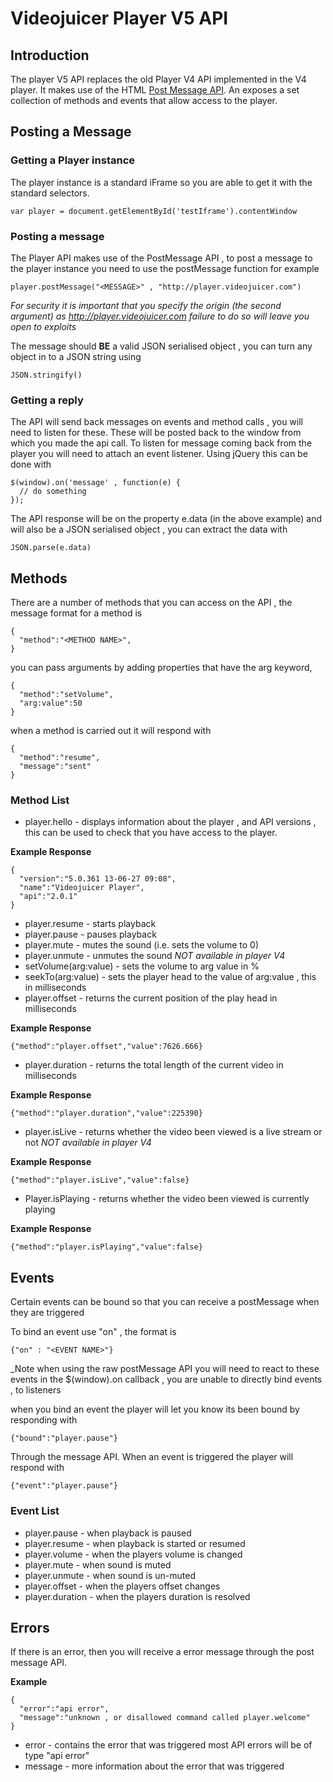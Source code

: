 # Videojuicer Player V5 API

## Introduction
The player V5 API replaces the old Player V4 API implemented in the V4 player. It makes use of the HTML [Post Message API](https://developer.mozilla.org/en-US/docs/Web/API/window.postMessage). An exposes a set collection of methods and events that allow access to the player.

## Posting a Message
### Getting a Player instance
The player instance is a standard iFrame so you are able to get it with the standard selectors. 

```
var player = document.getElementById('testIframe').contentWindow
```  

### Posting a message
The Player API makes use of the PostMessage API , to post a message to the player instance you need to use the postMessage function for example 

```
player.postMessage("<MESSAGE>" , "http://player.videojuicer.com")
```

_For security it is important that you specify the origin (the second argument) as http://player.videojuicer.com failure to do so will leave you open to exploits_

The message should __BE__ a valid JSON serialised object , you can turn any object in to a JSON string using 

```
JSON.stringify()
```

### Getting a reply
The API will send back messages on events and method calls , you will need to listen for these. These will be posted back to the window from which you made the api call. To listen for message coming back from the player you will need to attach an event listener. Using jQuery this can be done with 

```
$(window).on('message' , function(e) { 
  // do something 
}); 
```

The API response will be on the property e.data (in the above example) and will also be a JSON serialised object , you can extract the data with 

```
JSON.parse(e.data)
```

## Methods 
There are a number of methods that you can access on the API , the message format for a method is 

```
{
  "method":"<METHOD NAME>",
}
```

you can pass arguments by adding properties that have the arg keyword, 

```
{
  "method":"setVolume",
  "arg:value":50
}
```

when a method is carried out it will respond with 

```
{
  "method":"resume",
  "message":"sent"
}
```

### Method List 
* player.hello - displays information about the player , and API versions , this can be used to check that you have access to the player.

__Example Response__
```
{ 
  "version":"5.0.361 13-06-27 09:08",
  "name":"Videojuicer Player",
  "api":"2.0.1"
}  
```

* player.resume - starts playback
* player.pause  - pauses playback
* player.mute   - mutes the sound (i.e. sets the volume to 0)
* player.unmute - unmutes the sound _NOT available in player V4_
* setVolume(arg:value) - sets the volume to arg value in %
* seekTo(arg:value) - sets the player head to the value of arg:value , this in milliseconds 
* player.offset - returns the current position of the play head in milliseconds 

__Example Response__
```
{"method":"player.offset","value":7626.666}
```

* player.duration - returns the total length of the current video in milliseconds 

__Example Response__
```
{"method":"player.duration","value":225390}
``` 

* player.isLive - returns whether the video been viewed is a live stream or not _NOT available in player V4_

__Example Response__
```
{"method":"player.isLive","value":false}
```

* Player.isPlaying - returns whether the video been viewed is currently playing

__Example Response__
```
{"method":"player.isPlaying","value":false}
```

## Events
Certain events can be bound so that you can receive a postMessage when they are triggered 

To bind an event use "on" , the format is 

```
{"on" : "<EVENT NAME>"}
```

_Note when using the raw postMessage API you will need to react to these events in the $(window).on callback , you are unable to directly bind events , to listeners

when you bind an event the player will let you know its been bound by responding with 

```
{"bound":"player.pause"}
```

Through the message API. When an event is triggered the player will respond with 

```
{"event":"player.pause"}
```

### Event List
* player.pause - when playback is paused
* player.resume - when playback is started or resumed 
* player.volume - when the players volume is changed
* player.mute   - when sound is muted 
* player.unmute - when sound is un-muted 
* player.offset - when the players offset changes
* player.duration - when the players duration is resolved 

## Errors
If there is an error, then you will receive a error message through the post message API.

__Example__

```
{
  "error":"api error",
  "message":"unknown , or disallowed command called player.welcome"
}
```
* error - contains the error that was triggered most API errors will be of type "api error"
* message - more information about the error that was triggered
